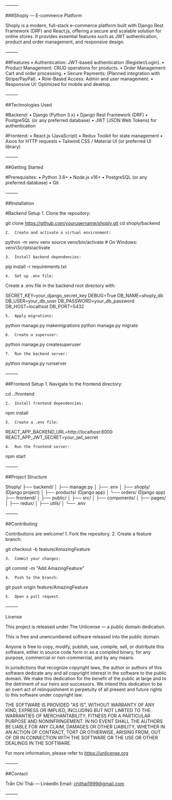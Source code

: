 ⸻

###Shoply — E-commerce Platform

Shoply is a modern, full-stack e-commerce platform built with Django Rest Framework (DRF) and React.js, offering a secure and scalable solution for online stores. It provides essential features such as JWT authentication, product and order management, and responsive design.

⸻

##Features
	•	Authentication: JWT-based authentication (Register/Login).
	•	Product Management: CRUD operations for products.
	•	Order Management: Cart and order processing.
	•	Secure Payments: (Planned integration with Stripe/PayPal).
	•	Role-Based Access: Admin and user management.
	•	Responsive UI: Optimized for mobile and desktop.

⸻

##Technologies Used

#Backend:
	•	Django (Python 3.x)
	•	Django Rest Framework (DRF)
	•	PostgreSQL (or any preferred database)
	•	JWT (JSON Web Tokens) for authentication

#Frontend:
	•	React.js (JavaScript)
	•	Redux Toolkit for state management
	•	Axios for HTTP requests
	•	Tailwind CSS / Material UI (or preferred UI library)

⸻

##Getting Started

#Prerequisites:
	•	Python 3.8+
	•	Node.js v16+
	•	PostgreSQL (or any preferred database)
	•	Git

⸻

##Installation

#Backend Setup
	1.	Clone the repository:

git clone https://github.com/yourusername/shoply.git
cd shoply/backend

	2.	Create and activate a virtual environment:

python -m venv venv
source venv/bin/activate  # On Windows: venv\Scripts\activate

	3.	Install backend dependencies:

pip install -r requirements.txt

	4.	Set up .env file:
Create a .env file in the backend root directory with:

SECRET_KEY=your_django_secret_key
DEBUG=True
DB_NAME=shoply_db
DB_USER=your_db_user
DB_PASSWORD=your_db_password
DB_HOST=localhost
DB_PORT=5432

	5.	Apply migrations:

python manage.py makemigrations
python manage.py migrate

	6.	Create a superuser:

python manage.py createsuperuser

	7.	Run the backend server:

python manage.py runserver



⸻

##Frontend Setup
	1.	Navigate to the frontend directory:

cd ../frontend

	2.	Install frontend dependencies:

npm install

	3.	Create a .env file:

REACT_APP_BACKEND_URL=http://localhost:8000
REACT_APP_JWT_SECRET=your_jwt_secret

	4.	Run the frontend server:

npm start



⸻

##Project Structure

Shoply/
├── backend/
│   ├── manage.py
│   ├── .env
│   ├── shoply/ (Django project)
│   ├── products/ (Django app)
│   └── orders/ (Django app)
├── frontend/
│   ├── public/
│   ├── src/
│       ├── components/
│       ├── pages/
│       ├── redux/
│       ├── utils/
│   └── .env



⸻

##Contributing

Contributions are welcome!
	1.	Fork the repository.
	2.	Create a feature branch:

git checkout -b feature/AmazingFeature

	3.	Commit your changes:

git commit -m "Add AmazingFeature"

	4.	Push to the branch:

git push origin feature/AmazingFeature

	5.	Open a pull request.

⸻

License

This project is released under The Unlicense — a public domain dedication.

This is free and unencumbered software released into the public domain.

Anyone is free to copy, modify, publish, use, compile, sell, or distribute this 
software, either in source code form or as a compiled binary, for any purpose, 
commercial or non-commercial, and by any means.

In jurisdictions that recognize copyright laws, the author or authors of this 
software dedicate any and all copyright interest in the software to the public 
domain. We make this dedication for the benefit of the public at large and to 
the detriment of our heirs and successors. We intend this dedication to be an 
overt act of relinquishment in perpetuity of all present and future rights to 
this software under copyright law.

THE SOFTWARE IS PROVIDED "AS IS", WITHOUT WARRANTY OF ANY KIND, EXPRESS OR 
IMPLIED, INCLUDING BUT NOT LIMITED TO THE WARRANTIES OF MERCHANTABILITY, 
FITNESS FOR A PARTICULAR PURPOSE AND NONINFRINGEMENT. IN NO EVENT SHALL THE 
AUTHORS BE LIABLE FOR ANY CLAIM, DAMAGES OR OTHER LIABILITY, WHETHER IN AN 
ACTION OF CONTRACT, TORT OR OTHERWISE, ARISING FROM, OUT OF OR IN CONNECTION 
WITH THE SOFTWARE OR THE USE OR OTHER DEALINGS IN THE SOFTWARE.

For more information, please refer to <https://unlicense.org>



⸻

##Contact

Trần Chí Thái — LinkedIn
Email: chithai1999@gmail.com

⸻